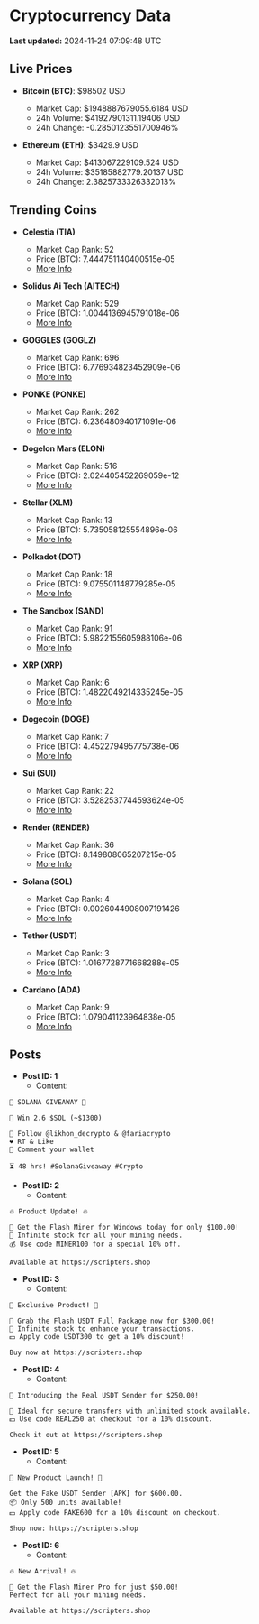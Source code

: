 # Cryptocurrency Data

**Last updated:** 2024-11-24 07:09:48 UTC

## Live Prices
- **Bitcoin (BTC)**: $98502 USD
  - Market Cap: $1948887679055.6184 USD
  - 24h Volume: $41927901311.19406 USD
  - 24h Change: -0.2850123551700946%

- **Ethereum (ETH)**: $3429.9 USD
  - Market Cap: $413067229109.524 USD
  - 24h Volume: $35185882779.20137 USD
  - 24h Change: 2.3825733326332013%

## Trending Coins
- **Celestia (TIA)**
  - Market Cap Rank: 52
  - Price (BTC): 7.444751140400515e-05
  - [More Info](https://www.coingecko.com/en/coins/celestia)

- **Solidus Ai Tech (AITECH)**
  - Market Cap Rank: 529
  - Price (BTC): 1.0044136945791018e-06
  - [More Info](https://www.coingecko.com/en/coins/solidus-ai-tech)

- **GOGGLES (GOGLZ)**
  - Market Cap Rank: 696
  - Price (BTC): 6.776934823452909e-06
  - [More Info](https://www.coingecko.com/en/coins/goggles)

- **PONKE (PONKE)**
  - Market Cap Rank: 262
  - Price (BTC): 6.236480940171091e-06
  - [More Info](https://www.coingecko.com/en/coins/ponke)

- **Dogelon Mars (ELON)**
  - Market Cap Rank: 516
  - Price (BTC): 2.024405452269059e-12
  - [More Info](https://www.coingecko.com/en/coins/dogelon-mars)

- **Stellar (XLM)**
  - Market Cap Rank: 13
  - Price (BTC): 5.735058125554896e-06
  - [More Info](https://www.coingecko.com/en/coins/stellar)

- **Polkadot (DOT)**
  - Market Cap Rank: 18
  - Price (BTC): 9.075501148779285e-05
  - [More Info](https://www.coingecko.com/en/coins/polkadot)

- **The Sandbox (SAND)**
  - Market Cap Rank: 91
  - Price (BTC): 5.9822155605988106e-06
  - [More Info](https://www.coingecko.com/en/coins/the-sandbox)

- **XRP (XRP)**
  - Market Cap Rank: 6
  - Price (BTC): 1.4822049214335245e-05
  - [More Info](https://www.coingecko.com/en/coins/xrp)

- **Dogecoin (DOGE)**
  - Market Cap Rank: 7
  - Price (BTC): 4.452279495775738e-06
  - [More Info](https://www.coingecko.com/en/coins/dogecoin)

- **Sui (SUI)**
  - Market Cap Rank: 22
  - Price (BTC): 3.5282537744593624e-05
  - [More Info](https://www.coingecko.com/en/coins/sui)

- **Render (RENDER)**
  - Market Cap Rank: 36
  - Price (BTC): 8.149808065207215e-05
  - [More Info](https://www.coingecko.com/en/coins/render)

- **Solana (SOL)**
  - Market Cap Rank: 4
  - Price (BTC): 0.0026044908007191426
  - [More Info](https://www.coingecko.com/en/coins/solana)

- **Tether (USDT)**
  - Market Cap Rank: 3
  - Price (BTC): 1.0167728771668288e-05
  - [More Info](https://www.coingecko.com/en/coins/tether)

- **Cardano (ADA)**
  - Market Cap Rank: 9
  - Price (BTC): 1.079041123964838e-05
  - [More Info](https://www.coingecko.com/en/coins/cardano)

## Posts
- **Post ID: 1**
  - Content:
```
🚀 SOLANA GIVEAWAY 🚀

🎁 Win 2.6 $SOL (~$1300)

🤝 Follow @likhon_decrypto & @fariacrypto
❤️ RT & Like
💬 Comment your wallet

⏳ 48 hrs! #SolanaGiveaway #Crypto
```

- **Post ID: 2**
  - Content:
```
🔥 Product Update! 🔥

🚀 Get the Flash Miner for Windows today for only $100.00!
🔋 Infinite stock for all your mining needs.
💰 Use code MINER100 for a special 10% off.

Available at https://scripters.shop
```

- **Post ID: 3**
  - Content:
```
🎁 Exclusive Product! 🎁

💸 Grab the Flash USDT Full Package now for $300.00!
🎉 Infinite stock to enhance your transactions.
💵 Apply code USDT300 to get a 10% discount!

Buy now at https://scripters.shop
```

- **Post ID: 4**
  - Content:
```
💎 Introducing the Real USDT Sender for $250.00!

💼 Ideal for secure transfers with unlimited stock available.
💵 Use code REAL250 at checkout for a 10% discount.

Check it out at https://scripters.shop
```

- **Post ID: 5**
  - Content:
```
🚀 New Product Launch! 🚀

Get the Fake USDT Sender [APK] for $600.00.
📦 Only 500 units available!
💵 Apply code FAKE600 for a 10% discount on checkout.

Shop now: https://scripters.shop
```

- **Post ID: 6**
  - Content:
```
🔥 New Arrival! 🔥

💸 Get the Flash Miner Pro for just $50.00!
Perfect for all your mining needs.

Available at https://scripters.shop
```

